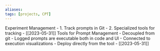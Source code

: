 ```yaml
---
aliases: 
tags: [projects, CPT]
---
```


Experiment Management - 1. Track prompts in Git - 2. Specialized tools for tracking - [[2023-05-31]]
Tools for Prompt Management - Decoupled from git - Logged prompts are executable both in code and UI - Connected to execution visualizations - Deploy directly from the tool - [[2023-05-31]]